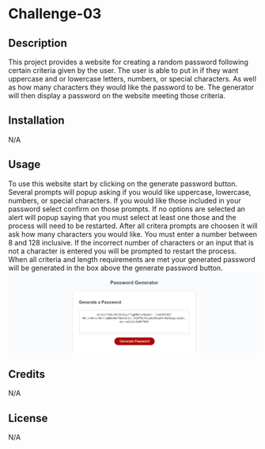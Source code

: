 # Challenge-03
## Description

This project provides a website for creating a random password following certain criteria given by the user. The user is able to put in if they want uppercase and or lowercase letters, numbers, or special characters. As well as how many characters they would like the password to be. The generator will then display a password on the website meeting those criteria.

## Installation

N/A

## Usage
To use this website start by clicking on the generate password button. Several prompts will popup asking if you would like uppercase, lowercase, numbers, or special characters. If you would like those included in your password select confirm on those prompts. If no options are selected an alert will popup saying that you must select at least one those and the process will need to be restarted. After all critera prompts are choosen it will ask how many characters you would like. You must enter a number between 8 and 128 inclusive. If the incorrect number of characters or an input that is not a character is entered you will be prompted to restart the process. When all criteria and length requirements are met your generated password will be generated in the box above the generate password button. 
![Alt text](./Assets/WebsiteScreenShot.png "website screenshot")

## Credits
N/A

## License
N/A